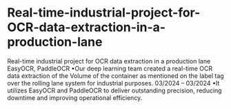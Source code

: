 # Real-time-industrial-project-for-OCR-data-extraction-in-a-production-lane
Real-time industrial project for OCR data extraction in a production lane
EasyOCR, PaddleOCR
•Our deep learning team created a real-time OCR data extraction of the Volume of the container as
mentioned on the label tag over the rolling lane system for industrial purposes.
03/2024 – 03/2024
•It utilizes EasyOCR and PaddleOCR to deliver outstanding precision, reducing downtime and
improving operational efficiency.

